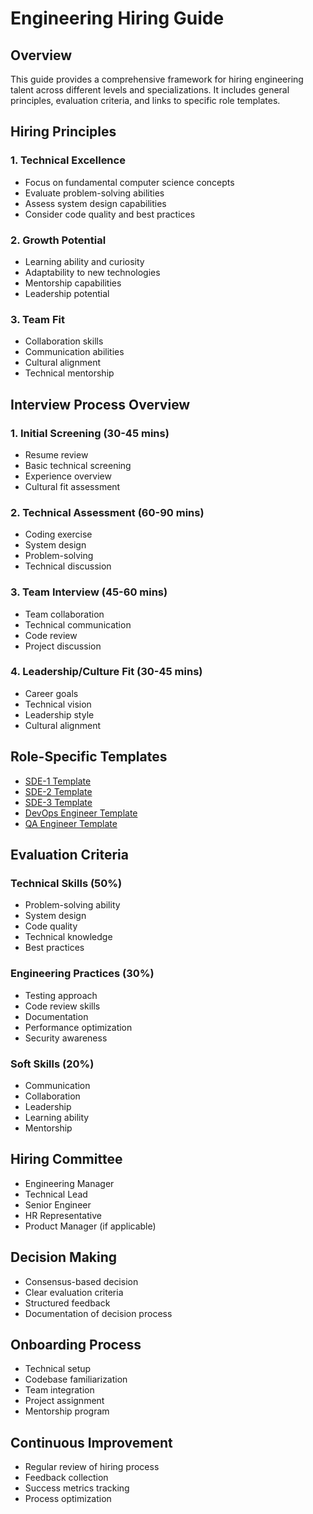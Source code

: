 # Engineering Hiring Guide

## Overview
This guide provides a comprehensive framework for hiring engineering talent across different levels and specializations. It includes general principles, evaluation criteria, and links to specific role templates.

## Hiring Principles

### 1. Technical Excellence
- Focus on fundamental computer science concepts
- Evaluate problem-solving abilities
- Assess system design capabilities
- Consider code quality and best practices

### 2. Growth Potential
- Learning ability and curiosity
- Adaptability to new technologies
- Mentorship capabilities
- Leadership potential

### 3. Team Fit
- Collaboration skills
- Communication abilities
- Cultural alignment
- Technical mentorship

## Interview Process Overview

### 1. Initial Screening (30-45 mins)
- Resume review
- Basic technical screening
- Experience overview
- Cultural fit assessment

### 2. Technical Assessment (60-90 mins)
- Coding exercise
- System design
- Problem-solving
- Technical discussion

### 3. Team Interview (45-60 mins)
- Team collaboration
- Technical communication
- Code review
- Project discussion

### 4. Leadership/Culture Fit (30-45 mins)
- Career goals
- Technical vision
- Leadership style
- Cultural alignment

## Role-Specific Templates
- [SDE-1 Template](sde1_template.md)
- [SDE-2 Template](sde2_template.md)
- [SDE-3 Template](sde3_template.md)
- [DevOps Engineer Template](devops_template.md)
- [QA Engineer Template](qa_template.md)

## Evaluation Criteria

### Technical Skills (50%)
- Problem-solving ability
- System design
- Code quality
- Technical knowledge
- Best practices

### Engineering Practices (30%)
- Testing approach
- Code review skills
- Documentation
- Performance optimization
- Security awareness

### Soft Skills (20%)
- Communication
- Collaboration
- Leadership
- Learning ability
- Mentorship

## Hiring Committee
- Engineering Manager
- Technical Lead
- Senior Engineer
- HR Representative
- Product Manager (if applicable)

## Decision Making
- Consensus-based decision
- Clear evaluation criteria
- Structured feedback
- Documentation of decision process

## Onboarding Process
- Technical setup
- Codebase familiarization
- Team integration
- Project assignment
- Mentorship program

## Continuous Improvement
- Regular review of hiring process
- Feedback collection
- Success metrics tracking
- Process optimization 